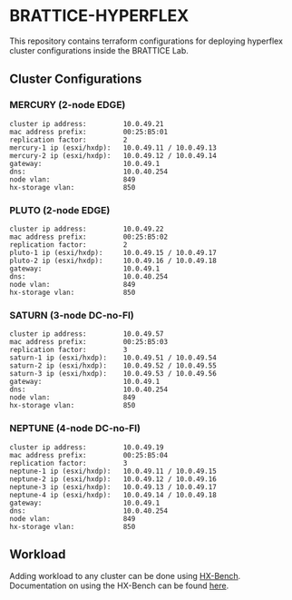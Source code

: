 # BRATTICE-HYPERFLEX

This repository contains terraform configurations for deploying hyperflex cluster configurations inside the BRATTICE Lab.

## Cluster Configurations

### MERCURY (2-node EDGE)
```
cluster ip address:         10.0.49.21
mac address prefix:         00:25:B5:01
replication factor:         2
mercury-1 ip (esxi/hxdp):   10.0.49.11 / 10.0.49.13
mercury-2 ip (esxi/hxdp):   10.0.49.12 / 10.0.49.14
gateway:                    10.0.49.1
dns:                        10.0.40.254
node vlan:                  849
hx-storage vlan:            850
```

### PLUTO (2-node EDGE)
```
cluster ip address:         10.0.49.22
mac address prefix:         00:25:B5:02
replication factor:         2
pluto-1 ip (esxi/hxdp):     10.0.49.15 / 10.0.49.17
pluto-2 ip (esxi/hxdp):     10.0.49.16 / 10.0.49.18
gateway:                    10.0.49.1
dns:                        10.0.40.254
node vlan:                  849
hx-storage vlan:            850
```

### SATURN (3-node DC-no-FI)
```
cluster ip address:         10.0.49.57
mac address prefix:         00:25:B5:03
replication factor:         3
saturn-1 ip (esxi/hxdp):    10.0.49.51 / 10.0.49.54
saturn-2 ip (esxi/hxdp):    10.0.49.52 / 10.0.49.55
saturn-3 ip (esxi/hxdp):    10.0.49.53 / 10.0.49.56
gateway:                    10.0.49.1
dns:                        10.0.40.254
node vlan:                  849
hx-storage vlan:            850
```

### NEPTUNE (4-node DC-no-FI)
```
cluster ip address:         10.0.49.19
mac address prefix:         00:25:B5:04
replication factor:         3
neptune-1 ip (esxi/hxdp):   10.0.49.11 / 10.0.49.15
neptune-2 ip (esxi/hxdp):   10.0.49.12 / 10.0.49.16
neptune-3 ip (esxi/hxdp):   10.0.49.13 / 10.0.49.17
neptune-4 ip (esxi/hxdp):   10.0.49.14 / 10.0.49.18
gateway:                    10.0.49.1
dns:                        10.0.40.254
node vlan:                  849
hx-storage vlan:            850
```

## Workload

Adding workload to any cluster can be done using [HX-Bench](https://hyperflexsizer.cloudapps.cisco.com/an/hx-bench/).  
Documentation on using the HX-Bench can be found [here](https://www.cisco.com/c/en/us/td/docs/hyperconverged_systems/HyperFlex_HX_DataPlatformSoftware/HyperFlex_Tools/hx-bench-guide/b_Cisco_HxBench_Getting_Started_Guide.html).
